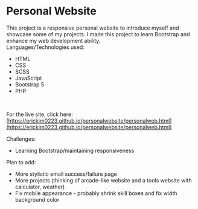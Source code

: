 # Personal Website
This project is a responsive personal website to introduce myself and showcase some of my projects. I made this project to learn Bootstrap and enhance my web development ability. <br>
Languages/Technologies used:
- HTML
- CSS
- SCSS
- JavaScript
- Bootstrap 5
- PHP 
<br>
 
For the live site, click here: [https://erickim0223.github.io/personalwebsite/personalweb.html](https://erickim0223.github.io/personalwebsite/personalweb.html) 
<br>

Challenges: <br>
- Learning Bootstrap/maintaining responsiveness

Plan to add: <br>
- More stylistic email success/failure page
- More projects (thinking of arcade-like website and a tools website with calculator, weather)
- Fix mobile appearance - probably shrink skill boxes and fix width background color
